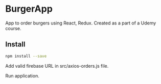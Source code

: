 # BurgerApp

App to order burgers using React, Redux.
Created as a part of a Udemy course.

## Install

```bash
npm install --save
```

Add valid firebase URL in src/axios-orders.js file.

Run application.